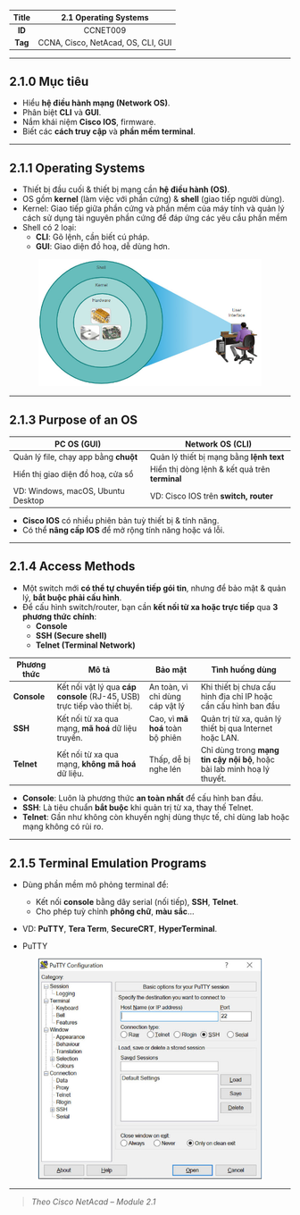 | **Title** | 2.1 Operating Systems |
|:---------:|:----------------------:|
| **ID**    | CCNET009               |
| **Tag**   | CCNA, Cisco, NetAcad, OS, CLI, GUI |

---

## 2.1.0 Mục tiêu

- Hiểu **hệ điều hành mạng (Network OS)**.
- Phân biệt **CLI** và **GUI**.
- Nắm khái niệm **Cisco IOS**, firmware.
- Biết các **cách truy cập** và **phần mềm terminal**.

---

## 2.1.1 Operating Systems

- Thiết bị đầu cuối & thiết bị mạng cần **hệ điều hành (OS)**.
- OS gồm **kernel** (làm việc với phần cứng) & **shell** (giao tiếp người dùng).
- Kernel: Giao tiếp giữa phần cứng và phần mềm của máy tính và quản lý cách sử dụng tài nguyên phần cứng để đáp ứng các yêu cầu phần mềm
- Shell có 2 loại:
  - **CLI**: Gõ lệnh, cần biết cú pháp.
  - **GUI**: Giao diện đồ hoạ, dễ dùng hơn.

<p align="center">
  <img src="../../images/module 2/Operating-Systems.jpg" alt="Operating Systems" width="400"/>
</p>

---

## 2.1.3 Purpose of an OS

| **PC OS (GUI)**                           | **Network OS (CLI)**                          |
|-------------------------------------------|-----------------------------------------------|
| Quản lý file, chạy app bằng **chuột**     | Quản lý thiết bị mạng bằng **lệnh text**       |
| Hiển thị giao diện đồ hoạ, cửa sổ         | Hiển thị dòng lệnh & kết quả trên **terminal**  |
| VD: Windows, macOS, Ubuntu Desktop        | VD: Cisco IOS trên **switch, router**         |

- **Cisco IOS** có nhiều phiên bản tuỳ thiết bị & tính năng.
- Có thể **nâng cấp IOS** để mở rộng tính năng hoặc vá lỗi.

---

## 2.1.4 Access Methods

- Một switch mới **có thể tự chuyển tiếp gói tin**, nhưng để bảo mật & quản lý, **bắt buộc phải cấu hình**.
- Để cấu hình switch/router, bạn cần **kết nối từ xa hoặc trực tiếp** qua **3 phương thức chính**:
  - **Console**
  - **SSH (Secure shell)**
  - **Telnet (Terminal Network)**

| **Phương thức** | **Mô tả**            | **Bảo mật**               | **Tình huống dùng**   |
|-----------------|----------------------|---------------------------|-----------------------|
| **Console**     | Kết nối vật lý qua **cáp console** (RJ-45, USB) trực tiếp vào thiết bị. | An toàn, vì chỉ dùng cáp vật lý | Khi thiết bị chưa cấu hình địa chỉ IP hoặc cần cấu hình ban đầu |
| **SSH**         | Kết nối từ xa qua mạng, **mã hoá** dữ liệu truyền. | Cao, vì **mã hoá** toàn bộ phiên | Quản trị từ xa, quản lý thiết bị qua Internet hoặc LAN.               |
| **Telnet**      | Kết nối từ xa qua mạng, **không mã hoá** dữ liệu. | Thấp, dễ bị nghe lén| Chỉ dùng trong **mạng tin cậy nội bộ**, hoặc bài lab minh hoạ lý thuyết. |

- **Console**: Luôn là phương thức **an toàn nhất** để cấu hình ban đầu.
- **SSH**: Là tiêu chuẩn **bắt buộc** khi quản trị từ xa, thay thế Telnet.
- **Telnet**: Gần như không còn khuyến nghị dùng thực tế, chỉ dùng lab hoặc mạng không có rủi ro.

---

## 2.1.5 Terminal Emulation Programs

- Dùng phần mềm mô phỏng terminal để:
  - Kết nối **console** bằng dây serial (nối tiếp), **SSH**, **Telnet**.
  - Cho phép tuỳ chỉnh **phông chữ**, **màu sắc**...

- VD: **PuTTY**, **Tera Term**, **SecureCRT**, **HyperTerminal**.

- PuTTY
<p align="center">
  <img src="../../images/module 2/PuTTY.jpg" alt="PuTTY" width="400"/>
</p>

---

> *Theo Cisco NetAcad – Module 2.1*
